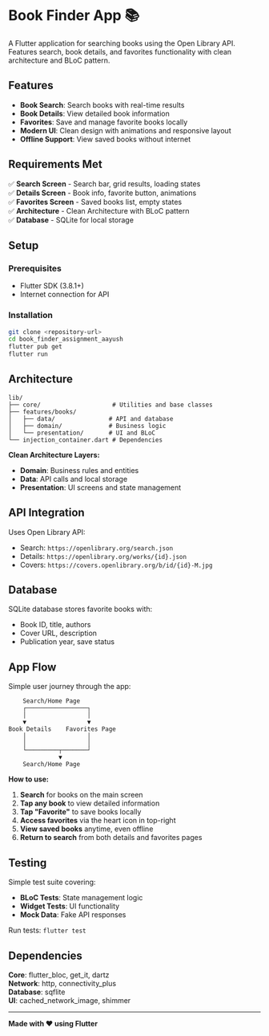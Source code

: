 # Book Finder App 📚

A Flutter application for searching books using the Open Library API. Features search, book details, and favorites functionality with clean architecture and BLoC pattern.

## Features

- **Book Search**: Search books with real-time results
- **Book Details**: View detailed book information  
- **Favorites**: Save and manage favorite books locally
- **Modern UI**: Clean design with animations and responsive layout
- **Offline Support**: View saved books without internet

## Requirements Met

✅ **Search Screen** - Search bar, grid results, loading states  
✅ **Details Screen** - Book info, favorite button, animations  
✅ **Favorites Screen** - Saved books list, empty states  
✅ **Architecture** - Clean Architecture with BLoC pattern  
✅ **Database** - SQLite for local storage  

## Setup

### Prerequisites
- Flutter SDK (3.8.1+)
- Internet connection for API

### Installation
```bash
git clone <repository-url>
cd book_finder_assignment_aayush
flutter pub get
flutter run
```

## Architecture

```
lib/
├── core/                    # Utilities and base classes
├── features/books/
│   ├── data/               # API and database
│   ├── domain/             # Business logic
│   └── presentation/       # UI and BLoC
└── injection_container.dart # Dependencies
```

**Clean Architecture Layers:**
- **Domain**: Business rules and entities
- **Data**: API calls and local storage  
- **Presentation**: UI screens and state management

## API Integration

Uses Open Library API:
- Search: `https://openlibrary.org/search.json`
- Details: `https://openlibrary.org/works/{id}.json`
- Covers: `https://covers.openlibrary.org/b/id/{id}-M.jpg`

## Database

SQLite database stores favorite books with:
- Book ID, title, authors
- Cover URL, description
- Publication year, save status

## App Flow

Simple user journey through the app:

```
    Search/Home Page
    ┌─────────────────┐
    │                 │
    ▼                 ▼
Book Details    Favorites Page
    │                 │
    │                 │
    └─────────┬───────┘
              ▼
    Search/Home Page
```

**How to use:**
1. **Search** for books on the main screen
2. **Tap any book** to view detailed information
3. **Tap "Favorite"** to save books locally
4. **Access favorites** via the heart icon in top-right
5. **View saved books** anytime, even offline
6. **Return to search** from both details and favorites pages

## Testing

Simple test suite covering:
- **BLoC Tests**: State management logic
- **Widget Tests**: UI functionality
- **Mock Data**: Fake API responses

Run tests: `flutter test`

## Dependencies

**Core**: flutter_bloc, get_it, dartz  
**Network**: http, connectivity_plus  
**Database**: sqflite  
**UI**: cached_network_image, shimmer  

---

**Made with ❤️ using Flutter**